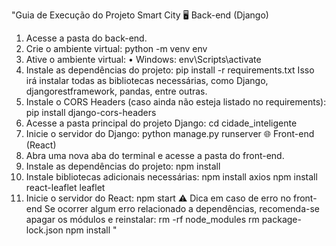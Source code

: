 "Guia de Execução do Projeto Smart City
🖥️ Back-end (Django)
1. Acesse a pasta do back-end.
2. Crie o ambiente virtual:
python -m venv env
3. Ative o ambiente virtual:
•	Windows:
env\Scripts\activate
4. Instale as dependências do projeto:
pip install -r requirements.txt
Isso irá instalar todas as bibliotecas necessárias, como Django, djangorestframework, pandas, entre outras.
5. Instale o CORS Headers (caso ainda não esteja listado no requirements):
pip install django-cors-headers
6. Acesse a pasta principal do projeto Django:
cd cidade_inteligente
7. Inicie o servidor do Django:
python manage.py runserver
🌐 Front-end (React)
1. Abra uma nova aba do terminal e acesse a pasta do front-end.
2. Instale as dependências do projeto:
npm install
3. Instale bibliotecas adicionais necessárias:
npm install axios
npm install react-leaflet leaflet
4. Inicie o servidor do React:
npm start
⚠️ Dica em caso de erro no front-end
Se ocorrer algum erro relacionado a dependências, recomenda-se apagar os módulos e reinstalar:
rm -rf node_modules
rm package-lock.json
npm install
" 




